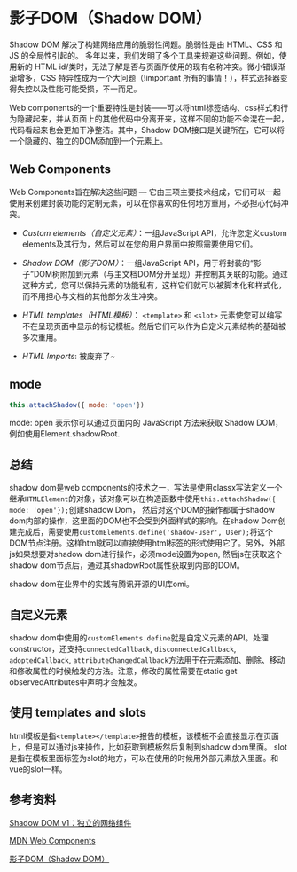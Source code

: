 # 影子DOM（Shadow DOM）

Shadow DOM 解决了构建网络应用的脆弱性问题。脆弱性是由 HTML、CSS 和 JS 的全局性引起的。 多年以来，我们发明了多个工具来规避这些问题。例如，使用新的 HTML id/类时，无法了解是否与页面所使用的现有名称冲突。微小错误渐渐增多，CSS 特异性成为一个大问题（!important 所有的事情！），样式选择器变得失控以及性能可能受损，不一而足。

Web components的一个重要特性是封装——可以将html标签结构、css样式和行为隐藏起来，并从页面上的其他代码中分离开来，这样不同的功能不会混在一起，代码看起来也会更加干净整洁。其中，Shadow DOM接口是关键所在，它可以将一个隐藏的、独立的DOM添加到一个元素上。

## Web Components

Web Components旨在解决这些问题 — 它由三项主要技术组成，它们可以一起使用来创建封装功能的定制元素，可以在你喜欢的任何地方重用，不必担心代码冲突。

- *Custom elements（自定义元素）*：一组JavaScript API，允许您定义custom elements及其行为，然后可以在您的用户界面中按照需要使用它们。

- *Shadow DOM（影子DOM）*：一组JavaScript API，用于将封装的“影子”DOM树附加到元素（与主文档DOM分开呈现）并控制其关联的功能。通过这种方式，您可以保持元素的功能私有，这样它们就可以被脚本化和样式化，而不用担心与文档的其他部分发生冲突。

- *HTML templates（HTML模板）*： `<template>` 和 `<slot>` 元素使您可以编写不在呈现页面中显示的标记模板。然后它们可以作为自定义元素结构的基础被多次重用。

- *HTML Imports*: 被废弃了~

## mode

```js
this.attachShadow({ mode: 'open'})
```

mode: open 表示你可以通过页面内的 JavaScript 方法来获取 Shadow DOM，例如使用Element.shadowRoot.

## 总结

shadow dom是web components的技术之一，写法是使用classx写法定义一个继承`HTMLElement`的对象，该对象可以在构造函数中使用`this.attachShadow({ mode: 'open'});`创建shadow Dom， 然后对这个DOM的操作都属于shadow dom内部的操作，这里面的DOM也不会受到外面样式的影响。在shadow Dom创建完成后，需要使用`customElements.define('shadow-user', User);`将这个DOM节点注册。这样html就可以直接使用html标签的形式使用它了。另外，外部js如果想要对shadow dom进行操作，必须mode设置为open, 然后js在获取这个shadow dom节点后，通过其shadowRoot属性获取到内部的DOM。

shadow dom在业界中的实践有腾讯开源的UI库omi。

## 自定义元素

shadow dom中使用的`customElements.define`就是自定义元素的API。处理constructor，还支持`connectedCallback`, `disconnectedCallback`, `adoptedCallback`, `attributeChangedCallback`方法用于在元素添加、删除、移动和修改属性的时候触发的方法。注意，修改的属性需要在static get observedAttributes中声明才会触发。

## 使用 templates and slots

html模板是指`<template></template>`报告的模板，该模板不会直接显示在页面上，但是可以通过js来操作，比如获取到模板然后复制到shadow dom里面。 slot是指在模板里面标签为slot的地方，可以在使用的时候用外部元素放入里面。和vue的slot一样。

## 参考资料

[Shadow DOM v1：独立的网络组件](https://developers.google.com/web/fundamentals/web-components/shadowdom)

[MDN Web Components](https://developer.mozilla.org/zh-CN/docs/Web/Web_Components)

[影子DOM（Shadow DOM）](https://developer.mozilla.org/zh-CN/docs/Web/Web_Components/%E5%BD%B1%E5%AD%90_DOM)
